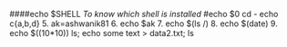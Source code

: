 ####echo $SHELL
*To know which shell is installed*
#echo $0
cd -
echo c{a,b,d}
5. ak=ashwanik81
6. echo $ak
7. echo $(ls /)
8. echo $(date)
9. echo $((10*10))
ls; echo some text > data2.txt; ls
